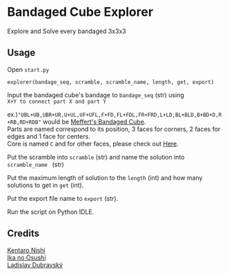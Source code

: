 # Bandaged Cube Explorer
Explore and Solve every bandaged 3x3x3

## Usage
Open `start.py`

`explorer(bandage_seq, scramble, scramble_name, length, get, export)`

Input the bandaged cube's bandage to `bandage_seq` (str) using  
`X+Y to connect part X and part Y`

ex.)`"UBL+UB,UBR+UR,U+UL,UF+UFL,F+FD,FL+FDL,FR+FRD,L+LD,BL+BLD,B+BD+D,R+RB,RD+RDB"` would be [Meffert's Bandaged Cube](https://www.hknowstore.com/item.aspx?corpname=nowstore&itemid=3bf6ab3f-1234-45e2-95c0-0f140fbe2827).  
Parts are named correspond to its position, 3 faces for corners, 2 faces for edges and 1 face for centers.  
Core is named `C` and for other faces, please check out [Here](https://ruwix.com/the-rubiks-cube/algorithm/).

Put the scramble into `scramble` (str) and name the solution into `scramble_name ` (str)

Put the maximum length of solution to the `length` (int) and how many solutions to get in `get` (int).

Put the export file name to `export` (str).

Run the script on Python IDLE.
## Credits
[Kentaro Nishi](https://qiita.com/7y2n)  
[Ika no Osushi](https://twitter.com/cube_224)  
[Ladislav Dubravský](https://github.com/ladislavdubravsky)
